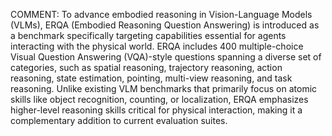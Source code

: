 COMMENT: To advance embodied reasoning in Vision-Language Models (VLMs), ERQA
(Embodied Reasoning Question Answering) is introduced as a benchmark
specifically targeting capabilities essential for agents interacting with the
physical world. ERQA includes 400 multiple-choice Visual Question Answering
(VQA)-style questions spanning a diverse set of categories, such as spatial
reasoning, trajectory reasoning, action reasoning, state estimation,
pointing, multi-view reasoning, and task reasoning. Unlike existing VLM
benchmarks that primarily focus on atomic skills like object recognition,
counting, or localization, ERQA emphasizes higher-level reasoning skills
critical for physical interaction, making it a complementary addition to
current evaluation suites.
